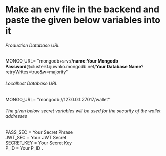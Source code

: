 # Make an env file in the backend and paste the given below variables into it
<h6>Production Database URL</h6>
 MONGO_URL= "mongodb+srv://<b>name</b>:<b>Your Mongodb Password</b>@cluster0.ijuwnko.mongodb.net/<b>Your Database Name</b>?retryWrites=true&w=majority"
 <h6>Localhost Database URL</h6>
MONGO_URL= "mongodb://127.0.0.1:27017/wallet"
<h6>The given below secret variables will be used for the security of the wallet addresses</h6>
PASS_SEC = Your Secret Phrase </br>
JWT_SEC = Your JWT Secret </br>
SECRET_KEY = Your Secret Key </br>
P_ID = Your P_ID
.
